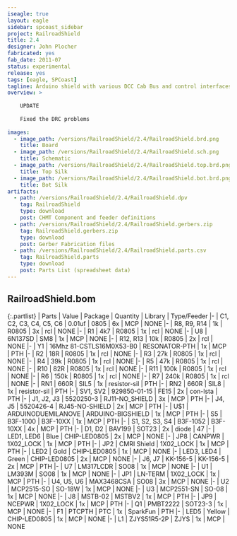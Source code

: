 ```yaml
---
iseagle: true
layout: eagle
sidebar: spcoast_sidebar
project: RailroadShield
title: 2.4
designer: John Plocher
fabricated: yes
fab_date: 2011-07
status: experimental
release: yes
tags: [eagle, SPCoast]
tagline: Arduino shield with various DCC Cab Bus and control interfaces
overview: >
    
    UPDATE
    
    Fixed the DRC problems
    
images:
  - image_path: /versions/RailroadShield/2.4/RailroadShield.brd.png
    title: Board
  - image_path: /versions/RailroadShield/2.4/RailroadShield.sch.png
    title: Schematic
  - image_path: /versions/RailroadShield/2.4/RailroadShield.top.brd.png
    title: Top Silk
  - image_path: /versions/RailroadShield/2.4/RailroadShield.bot.brd.png
    title: Bot Silk
artifacts:
  - path: /versions/RailroadShield/2.4/RailroadShield.dpv
    tag: RailroadShield
    type: download
    post: CHMT Component and feeder definitions
  - path: /versions/RailroadShield/2.4/RailroadShield.gerbers.zip
    tag: RailroadShield.gerbers.zip
    type: download
    post: Gerber Fabrication files
  - path: /versions/RailroadShield/2.4/RailroadShield.parts.csv
    tag: RailroadShield.parts
    type: download
    post: Parts List (spreadsheet data)
---
```


## RailroadShield.bom

{:.partlist}
| Parts | Value | Package | Quantity | Library | Type/Feeder
|-
| C1, C2, C3, C4, C5, C6 | 0.01uf | 0805 | 6x | MCP | NONE
|-
| R8, R9, R14 | 1k | R0805 | 3x | rcl | NONE
|-
| R1 | 4k7 | R0805 | 1x | rcl | NONE
|-
| U8 | 6N137SD | SM8 | 1x | MCP | NONE
|-
| R12, R13 | 10k | R0805 | 2x | rcl | NONE
|-
| Y1 | 16Mhz 81-CSTLS16M0X53-B0 | RESONATOR-PTH | 1x | MCP | PTH
|-
| R2 | 18R | R0805 | 1x | rcl | NONE
|-
| R3 | 27k | R0805 | 1x | rcl | NONE
|-
| R4 | 39k | R0805 | 1x | rcl | NONE
|-
| R5 | 47k | R0805 | 1x | rcl | NONE
|-
| R10 | 82R | R0805 | 1x | rcl | NONE
|-
| R11 | 100k | R0805 | 1x | rcl | NONE
|-
| R6 | 150k | R0805 | 1x | rcl | NONE
|-
| R7 | 240k | R0805 | 1x | rcl | NONE
|-
| RN1 | 660R | SIL5 | 1x | resistor-sil | PTH
|-
| RN2 | 660R | SIL8 | 1x | resistor-sil | PTH
|-
| SV1, SV2 | 929850-01-15 | FE15 | 2x | con-lsta | PTH
|-
| J1, J2, J3 | 5520250-3 | RJ11-NO_SHIELD | 3x | MCP | PTH
|-
| J4, J5 | 5520426-4 | RJ45-NO-SHIELD | 2x | MCP | PTH
|-
| U$1 | ARDUINODUEMILANOVE | ARDUINO-BIGSHIELD | 1x | MCP | PTH
|-
| S5 | B3F-1000 | B3F-10XX | 1x | MCP | PTH
|-
| S1, S2, S3, S4 | B3F-1052 | B3F-10XX | 4x | MCP | PTH
|-
| D1, D2 | BAV199 | SOT23 | 2x | diode | 47
|-
| LED1, LED6 | Blue | CHIP-LED0805 | 2x | MCP | NONE
|-
| JP8 | CANPWR | 1X02_LOCK | 1x | MCP | PTH
|-
| JP2 | CMRI Shield | 1X02_LOCK | 1x | MCP | PTH
|-
| LED2 | Gold | CHIP-LED0805 | 1x | MCP | NONE
|-
| LED3, LED4 | Green | CHIP-LED0805 | 2x | MCP | NONE
|-
| J6, J7 | KK-156-5 | KK-156-5 | 2x | MCP | PTH
|-
| U7 | LM317LCDR | SO08 | 1x | MCP | NONE
|-
| U1 | LM393M | SO08 | 1x | MCP | NONE
|-
| JP1 | LN-TERM | 1X02_LOCK | 1x | MCP | PTH
|-
| U4, U5, U6 | MAX3468CSA | SO08 | 3x | MCP | NONE
|-
| U2 | MCP2515-SO | SO-18W | 1x | MCP | NONE
|-
| U3 | MCP2551-SN | SO-08 | 1x | MCP | NONE
|-
| J8 | MSTB-02 | MSTBV2 | 1x | MCP | PTH
|-
| JP9 | NCEPWR | 1X02_LOCK | 1x | MCP | PTH
|-
| Q1 | PMBT2222 | SOT23-3 | 1x | MCP | NONE
|-
| F1 | PTCPTH | PTC | 1x | SparkFun | PTH
|-
| LED5 | Yellow | CHIP-LED0805 | 1x | MCP | NONE
|-
| L1 | ZJYS51R5-2P | ZJYS | 1x | MCP | NONE

